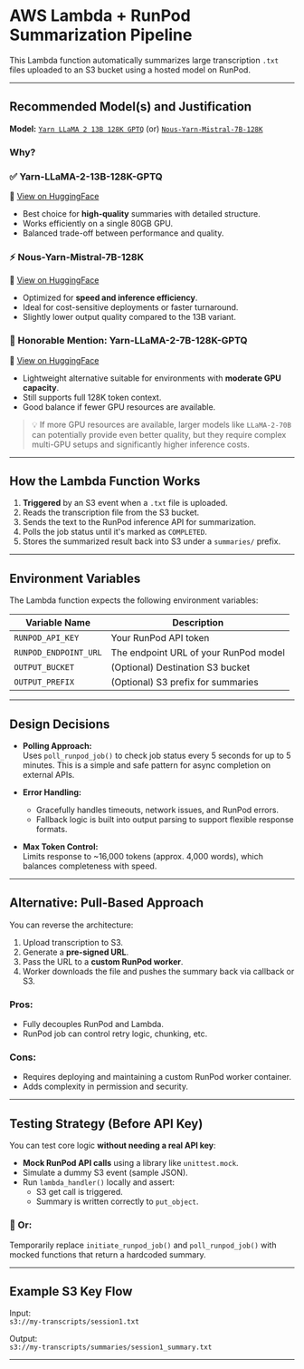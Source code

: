 # AWS Lambda + RunPod Summarization Pipeline

This Lambda function automatically summarizes large transcription `.txt` files uploaded to an S3 bucket using a hosted model on RunPod.

---

## Recommended Model(s) and Justification

**Model:** [`Yarn LLaMA 2 13B 128K GPTQ`](https://huggingface.co/NousResearch/Yarn-Llama-2-13b-128k-GPTQ) (or) [`Nous-Yarn-Mistral-7B-128K`](https://huggingface.co/NousResearch/Nous-Yarn-Mistral-7B-128k)

### Why?
### ✅ Yarn-LLaMA-2-13B-128K-GPTQ  
🔗 [View on HuggingFace](https://huggingface.co/TheBloke/Yarn-LLaMA-2-13B-128K-GPTQ)  
- Best choice for **high-quality** summaries with detailed structure.  
- Works efficiently on a single 80GB GPU.  
- Balanced trade-off between performance and quality.

### ⚡ Nous-Yarn-Mistral-7B-128K  
🔗 [View on HuggingFace](https://huggingface.co/NousResearch/Nous-Yarn-Mistral-7B-128K)  
- Optimized for **speed and inference efficiency**.  
- Ideal for cost-sensitive deployments or faster turnaround.  
- Slightly lower output quality compared to the 13B variant.

### 🏅 Honorable Mention: Yarn-LLaMA-2-7B-128K-GPTQ  
🔗 [View on HuggingFace](https://huggingface.co/TheBloke/Yarn-Llama-2-7B-128K-GPTQ)  
- Lightweight alternative suitable for environments with **moderate GPU capacity**.  
- Still supports full 128K token context.  
- Good balance if fewer GPU resources are available.

> 💡 If more GPU resources are available, larger models like `LLaMA-2-70B` can potentially provide even better quality, but they require complex multi-GPU setups and significantly higher inference costs.

---

## How the Lambda Function Works

1. **Triggered** by an S3 event when a `.txt` file is uploaded.
2. Reads the transcription file from the S3 bucket.
3. Sends the text to the RunPod inference API for summarization.
4. Polls the job status until it's marked as `COMPLETED`.
5. Stores the summarized result back into S3 under a `summaries/` prefix.

---

## Environment Variables

The Lambda function expects the following environment variables:

| Variable Name        | Description                            |
|----------------------|----------------------------------------|
| `RUNPOD_API_KEY`     | Your RunPod API token                  |
| `RUNPOD_ENDPOINT_URL`| The endpoint URL of your RunPod model |
| `OUTPUT_BUCKET`      | (Optional) Destination S3 bucket       |
| `OUTPUT_PREFIX`      | (Optional) S3 prefix for summaries     |

---

##  Design Decisions

- **Polling Approach:**  
  Uses `poll_runpod_job()` to check job status every 5 seconds for up to 5 minutes. This is a simple and safe pattern for async completion on external APIs.

- **Error Handling:**  
  - Gracefully handles timeouts, network issues, and RunPod errors.
  - Fallback logic is built into output parsing to support flexible response formats.

- **Max Token Control:**  
  Limits response to ~16,000 tokens (approx. 4,000 words), which balances completeness with speed.

---

## Alternative: Pull-Based Approach

You can reverse the architecture:

1. Upload transcription to S3.
2. Generate a **pre-signed URL**.
3. Pass the URL to a **custom RunPod worker**.
4. Worker downloads the file and pushes the summary back via callback or S3.

### Pros:
- Fully decouples RunPod and Lambda.
- RunPod job can control retry logic, chunking, etc.

### Cons:
- Requires deploying and maintaining a custom RunPod worker container.
- Adds complexity in permission and security.

---

##  Testing Strategy (Before API Key)

You can test core logic **without needing a real API key**:

- **Mock RunPod API calls** using a library like `unittest.mock`.
- Simulate a dummy S3 event (sample JSON).
- Run `lambda_handler()` locally and assert:
  - S3 get call is triggered.
  - Summary is written correctly to `put_object`.

### 🔄 Or:
Temporarily replace `initiate_runpod_job()` and `poll_runpod_job()` with mocked functions that return a hardcoded summary.

---

##  Example S3 Key Flow

Input:  
`s3://my-transcripts/session1.txt`

Output:  
`s3://my-transcripts/summaries/session1_summary.txt`

---


